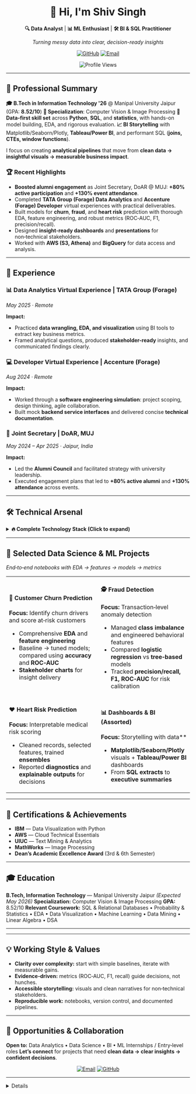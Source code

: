 <div align="center">

# 👋 Hi, I'm Shiv Singh

**🔍 Data Analyst** | **📊 ML Enthusiast** | **🛠️ BI & SQL Practitioner**

*Turning messy data into clear, decision-ready insights*

[![GitHub](https://img.shields.io/badge/GitHub-181717?style=for-the-badge\&logo=github\&logoColor=white)](https://github.com/ShivSingh2208)
[![Email](https://img.shields.io/badge/Email-D14836?style=for-the-badge\&logo=gmail\&logoColor=white)](mailto:shiv220802@gmail.com)

<!-- Optional: Add LinkedIn once available
[![LinkedIn](https://img.shields.io/badge/LinkedIn-0077B5?style=for-the-badge&logo=linkedin&logoColor=white)](https://linkedin.com/in/YOUR_LINKEDIN)
-->

![Profile Views](https://komarev.com/ghpvc/?username=ShivSingh2208\&color=brightgreen\&style=flat-square\&label=Profile+Views)

</div>

---

## 🎯 Professional Summary

**🎓 B.Tech in Information Technology '26** @ Manipal University Jaipur (GPA: **8.52/10**)
**🧩 Specialization**: Computer Vision & Image Processing
**🧮 Data-first skill set** across **Python**, **SQL**, and **statistics**, with hands-on model building, EDA, and rigorous evaluation.
**📈 BI Storytelling** with Matplotlib/Seaborn/Plotly, **Tableau/Power BI**, and performant SQL (**joins, CTEs, window functions**).

I focus on creating **analytical pipelines** that move from **clean data → insightful visuals → measurable business impact**.

### 🏆 Recent Highlights

* **Boosted alumni engagement** as Joint Secretary, DoAR @ MUJ: **+80% active participation** and **+130% event attendance**.
* Completed **TATA Group (Forage) Data Analytics** and **Accenture (Forage) Developer** virtual experiences with practical deliverables.
* Built models for **churn**, **fraud**, and **heart risk** prediction with thorough EDA, feature engineering, and robust metrics (ROC‑AUC, F1, precision/recall).
* Designed **insight-ready dashboards** and **presentations** for non‑technical stakeholders.
* Worked with **AWS (S3, Athena)** and **BigQuery** for data access and analysis.

---

## 💼 Experience

### 📊 **Data Analytics Virtual Experience** | **TATA Group (Forage)**

*May 2025 · Remote*

**Impact:**

* Practiced **data wrangling, EDA, and visualization** using BI tools to extract key business metrics.
* Framed analytical questions, produced **stakeholder-ready** insights, and communicated findings clearly.

### 💻 **Developer Virtual Experience** | **Accenture (Forage)**

*Aug 2024 · Remote*

**Impact:**

* Worked through a **software engineering simulation**: project scoping, design thinking, agile collaboration.
* Built mock **backend service interfaces** and delivered concise **technical documentation**.

### 🤝 **Joint Secretary** | **DoAR, MUJ**

*May 2024 – Apr 2025 · Jaipur, India*

**Impact:**

* Led the **Alumni Council** and facilitated strategy with university leadership.
* Executed engagement plans that led to **+80% active alumni** and **+130% attendance** across events.

---

## 🛠️ Technical Arsenal

<details>
<summary><b>🔥 Complete Technology Stack (Click to expand)</b></summary>

### 🐍 **Programming & Analysis**

![Python](https://img.shields.io/badge/Python-3776AB?style=flat\&logo=python\&logoColor=white)
![R](https://img.shields.io/badge/R-276DC3?style=flat\&logo=r\&logoColor=white)
![SQL](https://img.shields.io/badge/SQL-4479A1?style=flat\&logo=mysql\&logoColor=white)
![Jupyter](https://img.shields.io/badge/Jupyter-FA0F00?style=flat\&logo=jupyter\&logoColor=white)

### 🤖 **Machine Learning**

![scikit-learn](https://img.shields.io/badge/scikit--learn-F7931E?style=flat\&logo=scikit-learn\&logoColor=white)
![XGBoost](https://img.shields.io/badge/XGBoost-EB5A46?style=flat)
![Regression](https://img.shields.io/badge/Linear/Logistic-000000?style=flat)
![Trees](https://img.shields.io/badge/Decision_Trees/Random_Forest-228B22?style=flat)

### 📊 **Visualization & BI**

![Matplotlib](https://img.shields.io/badge/Matplotlib-0C4B33?style=flat)
![Seaborn](https://img.shields.io/badge/Seaborn-5C7EA0?style=flat)
![Plotly](https://img.shields.io/badge/Plotly-3F4F75?style=flat)
![Tableau](https://img.shields.io/badge/Tableau-E97627?style=flat\&logo=tableau\&logoColor=white)
![Power\_BI](https://img.shields.io/badge/Power_BI-F2C811?style=flat\&logo=power-bi\&logoColor=black)

### 🗄️ **Databases & SQL**

![PostgreSQL](https://img.shields.io/badge/PostgreSQL-316192?style=flat\&logo=postgresql\&logoColor=white)
![MySQL](https://img.shields.io/badge/MySQL-4479A1?style=flat\&logo=mysql\&logoColor=white)
![SQLite](https://img.shields.io/badge/SQLite-07405E?style=flat\&logo=sqlite\&logoColor=white)
![Advanced\_SQL](https://img.shields.io/badge/Joins_•_CTEs_•_Window_Functions-000000?style=flat)

### ☁️ **Tools & Cloud**

![Git](https://img.shields.io/badge/Git-F05032?style=flat\&logo=git\&logoColor=white)
![Linux](https://img.shields.io/badge/Linux-FCC624?style=flat\&logo=linux\&logoColor=black)
![Docker](https://img.shields.io/badge/Docker-2496ED?style=flat\&logo=docker\&logoColor=white)
![AWS](https://img.shields.io/badge/AWS-232F3E?style=flat\&logo=amazon-aws\&logoColor=white)
![BigQuery](https://img.shields.io/badge/BigQuery-4285F4?style=flat\&logo=google-cloud\&logoColor=white)

### 📐 **Statistics**

Hypothesis Testing • A/B Testing • Confidence Intervals • ROC‑AUC • Precision/Recall • F1

</details>

---

## 🚀 Selected Data Science & ML Projects

*End‑to‑end notebooks with EDA → features → models → metrics*

<table>
<tr>
<td width="50%">

#### 🔁 Customer Churn Prediction

**Focus:** Identify churn drivers and score at‑risk customers

* Comprehensive **EDA** and **feature engineering**
* Baseline → tuned models; compared using **accuracy** and **ROC‑AUC**
* **Stakeholder charts** for insight delivery

<!-- 🔗 Repo: add link here -->

</td>
<td width="50%">

#### 🕵️ Fraud Detection

**Focus:** Transaction‑level anomaly detection

* Managed **class imbalance** and engineered behavioral features
* Compared **logistic regression** vs **tree‑based** models
* Tracked **precision/recall, F1, ROC‑AUC** for risk calibration

<!-- 🔗 Repo: add link here -->

</td>
</tr>
<tr>
<td>

#### ❤️ Heart Risk Prediction

**Focus:** Interpretable medical risk scoring

* Cleaned records, selected features, trained **ensembles**
* Reported **diagnostics** and **explainable outputs** for decisions

<!-- 🔗 Repo: add link here -->

</td>
<td>

#### 📊 Dashboards & BI (Assorted)

**Focus:** Storytelling with data\*\*

* **Matplotlib/Seaborn/Plotly** visuals + **Tableau/Power BI** dashboards
* From **SQL extracts** to **executive summaries**

<!-- 🔗 Portfolio: add link here -->

</td>
</tr>
</table>

---

## 🏅 Certifications & Achievements

* **IBM** — Data Visualization with Python
* **AWS** — Cloud Technical Essentials
* **UIUC** — Text Mining & Analytics
* **MathWorks** — Image Processing
* **Dean’s Academic Excellence Award** (3rd & 6th Semester)

---

## 🎓 Education

**B.Tech, Information Technology** — Manipal University Jaipur *(Expected May 2026)*
**Specialization:** Computer Vision & Image Processing
**GPA:** 8.52/10
**Relevant Coursework:** SQL & Relational Databases • Probability & Statistics • EDA • Data Visualization • Machine Learning • Data Mining • Linear Algebra • DSA

---


---

## 💡 Working Style & Values

* **Clarity over complexity:** start with simple baselines, iterate with measurable gains.
* **Evidence‑driven:** metrics (ROC‑AUC, F1, recall) guide decisions, not hunches.
* **Accessible storytelling:** visuals and clean narratives for non‑technical stakeholders.
* **Reproducible work:** notebooks, version control, and documented pipelines.

---

## 🤝 Opportunities & Collaboration

**Open to:** Data Analytics • Data Science • BI • ML Internships / Entry‑level roles
**Let’s connect** for projects that need **clean data → clear insights → confident decisions**.

<div align="center">

[![Email](https://img.shields.io/badge/Email-Contact_Me-D14836?style=for-the-badge\&logo=gmail\&logoColor=white)](mailto:shiv220802@gmail.com)
[![GitHub](https://img.shields.io/badge/GitHub-View_Profile-181717?style=for-the-badge\&logo=github\&logoColor=white)](https://github.com/ShivSingh2208)

<!-- Optional once available:
[![LinkedIn](https://img.shields.io/badge/LinkedIn-Connect-0077B5?style=for-the-badge&logo=linkedin&logoColor=white)](https://linkedin.com/in/YOUR_LINKEDIN)
-->

</div>

---

<details>
<!-- ===== Private-contribution-enabled widgets ===== -->
<!-- Replace the three domains below with YOUR Vercel deployments -->

<p align="center">
  <!-- Activity Graph (private contributions supported when TOKEN is set on your deployment) -->
  <a href="https://github.com/Ashutosh00710/github-readme-activity-graph">
    <img
      src="https://<ACTIVITY_GRAPH_DOMAIN>/graph?username=ShivSingh2208&area=true&bg_color=0D1117&color=F85D7F&line=F8D866&point=FFFFFF&hide_border=true"
      alt="Shiv Singh's Contribution Graph"
    />
  </a>
</p>

<p align="center">
  <!-- Stats Card (counts private when PAT_1 is set on your deployment) -->
  <a href="https://github.com/anuraghazra/github-readme-stats">
    <img
      src="https://<STATS_DOMAIN>/api?username=ShivSingh2208&show_icons=true&include_all_commits=true&count_private=true&theme=radical&hide_border=true&bg_color=0D1117&title_color=F85D7F&icon_color=F8D866"
      alt="Shiv's GitHub Stats"
    />
  </a>
</p>

<p align="center">
  <!-- Top Languages (uses same stats deployment so it can access private repo info) -->
  <a href="https://github.com/anuraghazra/github-readme-stats">
    <img
      src="https://<STATS_DOMAIN>/api/top-langs/?username=ShivSingh2208&layout=compact&langs_count=10&theme=radical&hide_border=true&bg_color=0D1117&title_color=F85D7F"
      alt="Top Languages"
    />
  </a>
</p>

<p align="center">
  <!-- Streak Stats (private supported when GH_TOKEN is set on your deployment) -->
  <a href="https://github.com/DenverCoder1/github-readme-streak-stats">
    <img
      src="https://<STREAK_DOMAIN>/?user=ShivSingh2208&theme=radical&hide_border=true&background=0D1117&ring=F85D7F&fire=F8D866&currStreakLabel=F8D866"
      alt="GitHub Streak"
    />
  </a>
</p>
